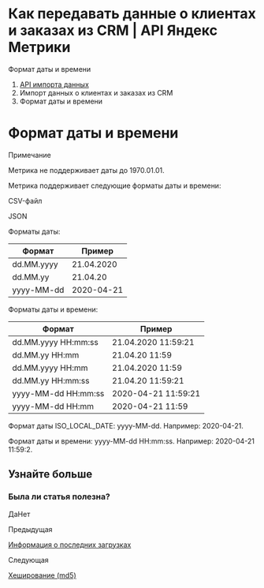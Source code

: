 # Как передавать данные о клиентах и заказах из CRM | API Яндекс Метрики

Формат даты и времени

  1. [API импорта данных](index.md)
  2. Импорт данных о клиентах и заказах из CRM
  3. Формат даты и времени

# Формат даты и времени

Примечание

Метрика не поддерживает даты до 1970.01.01.

Метрика поддерживает следующие форматы даты и времени:

CSV-файл

JSON

Форматы даты:

**Формат** |  **Пример**  
---|---  
dd.MM.yyyy |  21.04.2020  
dd.MM.yy |  21.04.20  
yyyy-MM-dd |  2020-04-21  
  
Форматы даты и времени:

**Формат** |  **Пример**  
---|---  
dd.MM.yyyy HH:mm:ss |  21.04.2020 11:59:21  
dd.MM.yy HH:mm |  21.04.20 11:59  
dd.MM.yyyy HH:mm |  21.04.2020 11:59  
dd.MM.yy HH:mm:ss |  21.04.20 11:59:21  
yyyy-MM-dd HH:mm:ss |  2020-04-21 11:59:21  
yyyy-MM-dd HH:mm |  2020-04-21 11:59  
  
Формат даты ISO_LOCAL_DATE: yyyy-MM-dd. Например: 2020-04-21.

Формат даты и времени: yyyy-MM-dd HH:mm:ss. Например: 2020-04-21 11:59:2.

## [](ru/data-import/date#uznajte-bolshe)Узнайте больше

### Была ли статья полезна?

ДаНет

Предыдущая

[Информация о последних загрузках](../management/openapi/schema/getlastuploadings.md)

Следующая

[Хеширование (md5)](hashing.md)